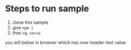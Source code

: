 # Steps to run sample

1. clone this sample
2. give `npm i`
3. then `ng serve`

you will below in browser which has now header-text value

